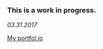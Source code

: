 ### This is a work in progress.

_03.31.2017_ 

[My portfol.io](https://stepps0.github.io/index.html) 

